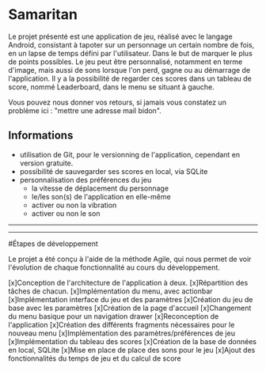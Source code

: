 # Samaritan

Le projet présenté est une application de jeu, réalisé avec le langage Android, consistant à tapoter sur un personnage un certain nombre de fois, en un lapse de temps défini par l'utilisateur. Dans le but de marquer le plus de points possibles.
Le jeu peut être personnalisé, notamment en terme d'image, mais aussi de sons lorsque l'on perd, gagne ou au démarrage de l'application.
Il y a la possibilité de regarder ces scores dans un tableau de score, nommé Leaderboard, dans le menu se situant à gauche.

Vous pouvez nous donner vos retours, si jamais vous constatez un problème ici :
"mettre une adresse mail bidon".

## Informations

* utilisation de Git, pour le versionning de l'application, cependant en version gratuite.
* possibilité de sauvegarder ses scores en local, via SQLite
* personnalisation des préférences du jeu
  - la vitesse de déplacement du personnage
  - le/les son(s) de l'application en elle-même
  - activer ou non la vibration
  - activer ou non le son

***************************************************************************************************************************************
***************************************************************************************************************************************

#Étapes de développement

Le projet a été conçu à l'aide de la méthode Agile, qui nous permet de voir l'évolution de chaque fonctionnalité au cours du développement.

[x]Conception de l'architecture de l'application à deux.
[x]Répartition des tâches de chacun.
[x]Implémentation du menu, avec actionbar
[x]Implémentation interface du jeu et des paramètres
[x]Création du jeu de base avec les paramètres
[x]Création de la page d'accueil
[x]Changement du menu basique pour un navigation drawer
[x]Reconception de l'application
[x]Création des différents fragments nécessaires pour le nouveau menu
[x]Implémentation des paramètres/préférences de jeu
[x]Implémentation du tableau des scores
[x]Création de la base de données en local, SQLite
[x]Mise en place de place des sons pour le jeu
[x]Ajout des fonctionnalités du temps de jeu et du calcul de score
